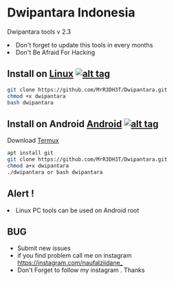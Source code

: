 <h1>Dwipantara Indonesia</h1>

Dwipantara tools v 2.3

<li>Don't forget to update this tools in every months</li>
<li>Don't Be Afraid For Hacking</li>


## Install on [Linux](https://wikipedia.org/wiki/Linux) [![alt tag](http://icons.iconarchive.com/icons/dakirby309/simply-styled/32/OS-Linux-icon.png)](https://fr.wikipedia.org/wiki/Linux)


```bash
git clone https://github.com/MrR3DH3T/Dwipantara.git
chmod +x dwipantara
bash dwipantara
 ```
 
## Install on Android [Android](https://wikipedia.org/wiki/Android) [![alt tag](https://cdn1.iconfinder.com/data/icons/logotypes/32/android-32.png)](https://fr.wikipedia.org/wiki/Android)
Download [Termux](https://play.google.com/store/apps/details?id=com.termux)

```bash
apt install git 
git clone https://github.com/MrR3DH3T/Dwipantara.git
chmod a+x dwipantara
./dwipantara or bash dwipantara
 ```
  
<h2>Alert !</h2>

<li>Linux PC tools can be used on Android root</li>


<h2>BUG</h2>
<ul>
<li>Submit new issues</li>
<li>if you find problem call me on instagram <a href="https://instagram.com/naufalziidane_">https://instagram.com/naufalziidane_</a></li>
<li>Don't Forget to follow my instagram . Thanks</li>
<ul>
